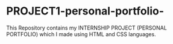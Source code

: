 # PROJECT1-personal-portfolio-
This Repository contains my INTERNSHIP PROJECT (PERSONAL PORTFOLIO) which I made using HTML and CSS languages.
